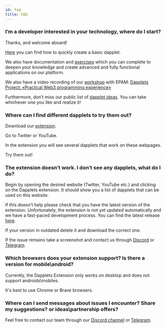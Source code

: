 ```yaml
---
id: faq
title: FAQ
---
```




### I’m a developer interested in your technology, where do I start?


Thanks, and welcome aboard!

[Here](/docs/get-started) you can find how to quickly create a basic dapplet.

We also have documentation and [exercises](/docs/exercises/) which you can complete to deepen your knowledge and create advanced and fully functional applications on our platform.

We also have a video recording of our [workshop](https://hackmd.io/@heL9DJloSkKGQOtdOicgaQ/B1qZtuIY9) with EPAM: [Dapplets Project: «Practical Web3 programming experience»](https://www.youtube.com/watch?v=gB0-iBByXuA) 

Furthermore, don’t miss our public list of [dapplet ideas](https://github.com/dapplets/dapplets-ideas). You can take whichever one you like and realize it!



### Where can I find different dapplets to try them out?


Download our [extension](/docs/installation/). 

Go to Twitter or YouTube. 

In the extension you will see several dapplets that work on these webpages. 

Try them out!



### The extension doesn’t work. I don’t see any dapplets, what do I do?


Begin by opening the desired website (Twitter, YouTube etc.) and clicking on the Dapplets extension. It should show you a list of dapplets that can be used on this website.

If this doesn’t help please check that you have the latest version of the extension. Unfortunately, the extension is not yet updated automatically and we have a fast-paced development process. You can find the latest release [here](https://github.com/dapplets/dapplet-extension/releases/latest).

If your version in outdated delete it and download the correct one. 

If the issue remains take a screenshot and contact us through [Discord](https://discord.com/channels/569770026412933140/993845099580641312) or [Telegram](https://t.me/dapplets).



### Which browsers does your extension support? Is there a version for mobile\android?

Currently, the Dapplets Extension only works on desktop and does not support androids\mobiles.

It's best to use Chrome or Brave browsers.



### Where can I send messages about issues I encounter? Share my suggestions? or ideas\partnership offers?

Feel free to contact our team through our [Discord channel](https://discord.com/invite/YcxbkcyjMV) or [Telegram](https://t.me/dapplets).



